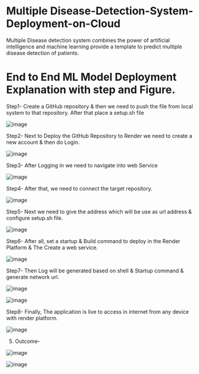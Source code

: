 # Multiple Disease-Detection-System-Deployment-on-Cloud
Multiple Disease detection system combines the power of artificial intelligence and machine learning provide a template to predict multiple disease detection of patients. 

# End to End ML Model Deployment Explanation with step and Figure.

Step1- Create a GitHub repository & then we need to push the file from local system to that repository. After that place a setup.sh file 

![image](https://github.com/picoders1/Disease-Detection-System-Deployment-on-Cloud/assets/87698874/0c2b2353-7635-479e-84de-6fc39f7b50b6)


Step2- Next to Deploy the GitHub Repository to Render we need to create a new account & then do Login.

![image](https://github.com/picoders1/Disease-Detection-System-Deployment-on-Cloud/assets/87698874/2a5f6394-e89e-4a22-b0e4-aebac683067b)


Step3- After Logging in we need to navigate into web Service

![image](https://github.com/picoders1/Disease-Detection-System-Deployment-on-Cloud/assets/87698874/8c3775db-ef0f-4bfb-aa85-77d93a7efac7)


Step4- After that, we need to connect the target repository.

![image](https://github.com/picoders1/Disease-Detection-System-Deployment-on-Cloud/assets/87698874/364f3853-8925-40cb-a25c-9e2b3a516d27)

  
Step5- Next we need to give the address which will be use as url address & configure setup.sh file.

![image](https://github.com/picoders1/Disease-Detection-System-Deployment-on-Cloud/assets/87698874/13307d50-dc14-41ab-8f46-28eb062f86b2)


Step6- After all, set a startup & Build command to deploy in the Render Platform & The Create a web service.

![image](https://github.com/picoders1/Disease-Detection-System-Deployment-on-Cloud/assets/87698874/eb205648-280d-48ce-b737-4418a2161e98)


Step7- Then Log will be generated based on shell & Startup command & generate network url. 

![image](https://github.com/picoders1/Disease-Detection-System-Deployment-on-Cloud/assets/87698874/f2c052cd-cd4a-4044-ae1f-02328cf96312)

![image](https://github.com/picoders1/Disease-Detection-System-Deployment-on-Cloud/assets/87698874/4ec6f6f7-9fc1-4979-b487-c3a14c205108)


Step8- Finally, The application is live to access in internet from any device with render platform.

![image](https://github.com/picoders1/Disease-Detection-System-Deployment-on-Cloud/assets/87698874/7e4aa635-cb07-40df-8d1b-947cdc549804)


5. Outcome-

![image](https://github.com/picoders1/Disease-Detection-System-Deployment-on-Cloud/assets/87698874/bf87aa6c-7e55-4206-89f7-7fad834d4aac)


![image](https://github.com/picoders1/Disease-Detection-System-Deployment-on-Cloud/assets/87698874/7ccb4a4e-0312-46a0-9be4-dc397fb38963)


